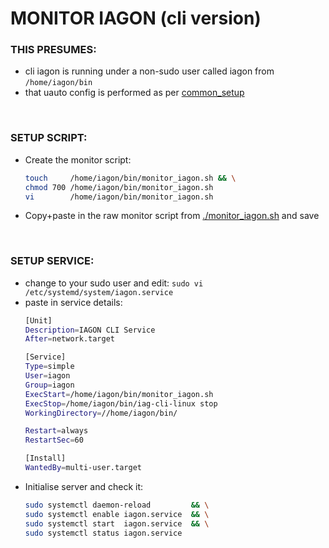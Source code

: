 # MONITOR IAGON (cli version)
### THIS PRESUMES:
* cli iagon is running under a non-sudo user called iagon from `/home/iagon/bin`
* that uauto config is performed as per [common_setup](../../common_setup)
<br>

### SETUP SCRIPT:
* Create the monitor script:
   ```bash
   touch     /home/iagon/bin/monitor_iagon.sh && \
   chmod 700 /home/iagon/bin/monitor_iagon.sh
   vi        /home/iagon/bin/monitor_iagon.sh
   ```
* Copy+paste in the raw monitor script from [./monitor_iagon.sh](https://raw.githubusercontent.com/bnchk/uauto/main/monitors/monitor_iagon/monitor_iagon.sh) and save
<br>

### SETUP SERVICE:
* change to your sudo user and edit:  `sudo vi /etc/systemd/system/iagon.service`
* paste in service details:
   ```bash
   [Unit]
   Description=IAGON CLI Service
   After=network.target
   
   [Service]
   Type=simple
   User=iagon
   Group=iagon
   ExecStart=/home/iagon/bin/monitor_iagon.sh
   ExecStop=/home/iagon/bin/iag-cli-linux stop
   WorkingDirectory=//home/iagon/bin/
   
   Restart=always
   RestartSec=60
   
   [Install]
   WantedBy=multi-user.target
   ```
* Initialise server and check it:
   ```bash
   sudo systemctl daemon-reload         && \
   sudo systemctl enable iagon.service  && \
   sudo systemctl start  iagon.service  && \
   sudo systemctl status iagon.service
   ```
